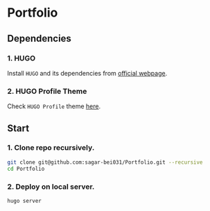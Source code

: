 # Portfolio

## Dependencies

### 1. HUGO
Install ``HUGO`` and its dependencies from [official webpage](https://gohugo.io/installation/).

### 2. HUGO Profile Theme
Check ``HUGO Profile`` theme [here](https://themes.gohugo.io/themes/hugo-profile/).


## Start

### 1. Clone repo recursively.
```sh
git clone git@github.com:sagar-bei031/Portfolio.git --recursive
cd Portfolio
```

### 2. Deploy on local server.
```sh
hugo server
```
